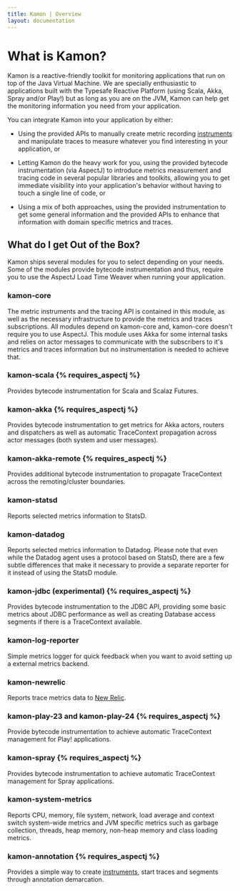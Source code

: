 ```yaml
---
title: Kamon | Overview
layout: documentation
---
```


What is Kamon?
==============

Kamon is a reactive-friendly toolkit for monitoring applications that run on top of the Java Virtual Machine. We are
specially enthusiastic to applications built with the Typesafe Reactive Platform (using Scala, Akka, Spray and/or Play!)
but as long as you are on the JVM, Kamon can help get the monitoring information you need from your application.

You can integrate Kamon into your application by either:

* Using the provided APIs to manually create metric recording [instruments] and manipulate traces to measure whatever
you find interesting in your application, or

* Letting Kamon do the heavy work for you, using the provided bytecode instrumentation (via AspectJ) to introduce
metrics measurement and tracing code in several popular libraries and toolkits, allowing you to get immediate
visibility into your application's behavior without having to touch a single line of code, or

* Using a mix of both approaches, using the provided instrumentation to get some general information and the provided
APIs to enhance that information with domain specific metrics and traces.



What do I get Out of the Box?
-----------------------------

Kamon ships several modules for you to select depending on your needs. Some of the modules provide bytecode
instrumentation and thus, require you to use the AspectJ Load Time Weaver when running your application.


### kamon-core ###
The metric instruments and the tracing API is contained in this module, as well as the necessary infrastructure to
provide the metrics and traces subscriptions. All modules depend on kamon-core and, kamon-core doesn't require you to
use AspectJ. This module uses Akka for some internal tasks and relies on actor messages to communicate with the
subscribers to it's metrics and traces information but no instrumentation is needed to achieve that.


### kamon-scala {% requires_aspectj %} ###
Provides bytecode instrumentation for Scala and Scalaz Futures.


### kamon-akka {% requires_aspectj %} ###
Provides bytecode instrumentation to get metrics for Akka actors, routers and dispatchers as well as automatic
TraceContext propagation across actor messages (both system and user messages).


### kamon-akka-remote {% requires_aspectj %} ###
Provides additional bytecode instrumentation to propagate TraceContext across the remoting/cluster boundaries.


### kamon-statsd ###
Reports selected metrics information to StatsD.


### kamon-datadog ###
Reports selected metrics information to Datadog. Please note that even while the Datadog agent uses a protocol based on
StatsD, there are a few subtle differences that make it necessary to provide a separate reporter for it instead of using
the StatsD module.


### kamon-jdbc (experimental) {% requires_aspectj %} ###
Provides bytecode instrumentation to the JDBC API, providing some basic metrics about JDBC performance as well as
creating Database access segments if there is a TraceContext available.


### kamon-log-reporter ###
Simple metrics logger for quick feedback when you want to avoid setting up a external metrics backend.


### kamon-newrelic ###
Reports trace metrics data to [New Relic].


### kamon-play-23 and kamon-play-24 {% requires_aspectj %} ###
Provide bytecode instrumentation to achieve automatic TraceContext management for Play! applications.


### kamon-spray {% requires_aspectj %} ###
Provides bytecode instrumentation to achieve automatic TraceContext management for Spray applications.


### kamon-system-metrics ###
Reports CPU, memory, file system, network, load average and context switch system-wide metrics and JVM specific metrics
such as garbage collection, threads, heap memory, non-heap memory and class loading metrics.

### kamon-annotation {% requires_aspectj %} ###
Provides a simple way to create [instruments], start traces and segments through annotation demarcation.


[instruments]: /core/metrics/instruments/
[getting started]: /introduction/get-started/
[New Relic]: http://www.newrelic.com/
